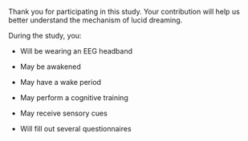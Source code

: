 Thank you for participating in this study. Your contribution will help us better understand the mechanism of lucid dreaming.

During the study, you:

- Will be wearing an EEG headband

- May be awakened

- May have a wake period

- May perform a cognitive training

- May receive sensory cues

- Will fill out several questionnaires
